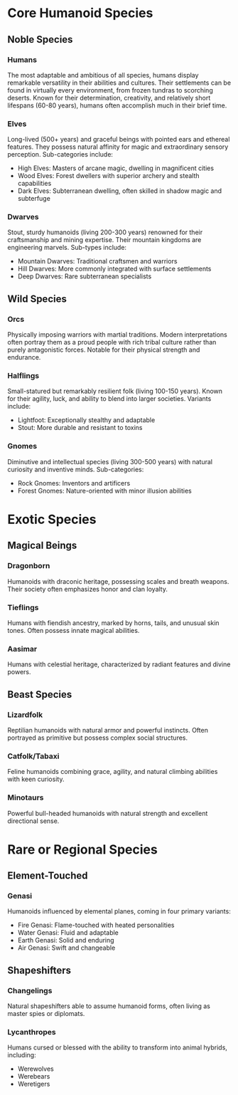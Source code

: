 # Core Humanoid Species

## Noble Species
### Humans
The most adaptable and ambitious of all species, humans display remarkable versatility in their abilities and cultures. Their settlements can be found in virtually every environment, from frozen tundras to scorching deserts. Known for their determination, creativity, and relatively short lifespans (60-80 years), humans often accomplish much in their brief time.

### Elves
Long-lived (500+ years) and graceful beings with pointed ears and ethereal features. They possess natural affinity for magic and extraordinary sensory perception. Sub-categories include:
- High Elves: Masters of arcane magic, dwelling in magnificent cities
- Wood Elves: Forest dwellers with superior archery and stealth capabilities
- Dark Elves: Subterranean dwelling, often skilled in shadow magic and subterfuge

### Dwarves
Stout, sturdy humanoids (living 200-300 years) renowned for their craftsmanship and mining expertise. Their mountain kingdoms are engineering marvels. Sub-types include:
- Mountain Dwarves: Traditional craftsmen and warriors
- Hill Dwarves: More commonly integrated with surface settlements
- Deep Dwarves: Rare subterranean specialists

## Wild Species
### Orcs
Physically imposing warriors with martial traditions. Modern interpretations often portray them as a proud people with rich tribal culture rather than purely antagonistic forces. Notable for their physical strength and endurance.

### Halflings
Small-statured but remarkably resilient folk (living 100-150 years). Known for their agility, luck, and ability to blend into larger societies. Variants include:
- Lightfoot: Exceptionally stealthy and adaptable
- Stout: More durable and resistant to toxins

### Gnomes
Diminutive and intellectual species (living 300-500 years) with natural curiosity and inventive minds. Sub-categories:
- Rock Gnomes: Inventors and artificers
- Forest Gnomes: Nature-oriented with minor illusion abilities

# Exotic Species

## Magical Beings
### Dragonborn
Humanoids with draconic heritage, possessing scales and breath weapons. Their society often emphasizes honor and clan loyalty.

### Tieflings
Humans with fiendish ancestry, marked by horns, tails, and unusual skin tones. Often possess innate magical abilities.

### Aasimar
Humans with celestial heritage, characterized by radiant features and divine powers.

## Beast Species
### Lizardfolk
Reptilian humanoids with natural armor and powerful instincts. Often portrayed as primitive but possess complex social structures.

### Catfolk/Tabaxi
Feline humanoids combining grace, agility, and natural climbing abilities with keen curiosity.

### Minotaurs
Powerful bull-headed humanoids with natural strength and excellent directional sense.

# Rare or Regional Species

## Element-Touched
### Genasi
Humanoids influenced by elemental planes, coming in four primary variants:
- Fire Genasi: Flame-touched with heated personalities
- Water Genasi: Fluid and adaptable
- Earth Genasi: Solid and enduring
- Air Genasi: Swift and changeable

## Shapeshifters
### Changelings
Natural shapeshifters able to assume humanoid forms, often living as master spies or diplomats.

### Lycanthropes
Humans cursed or blessed with the ability to transform into animal hybrids, including:
- Werewolves
- Werebears
- Weretigers
